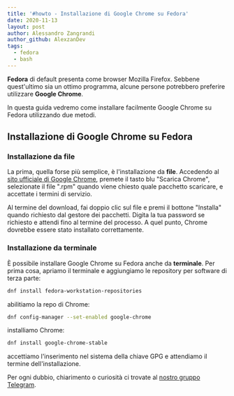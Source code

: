 ```yaml
---
title: '#howto - Installazione di Google Chrome su Fedora'
date: 2020-11-13
layout: post
author: Alessandro Zangrandi
author_github: AlexzanDev
tags:
  - fedora
  - bash
---
```

**Fedora** di default presenta come browser Mozilla Firefox. Sebbene quest'ultimo sia un ottimo programma, alcune persone potrebbero preferire utilizzare **Google Chrome**.

In questa guida vedremo come installare facilmente Google Chrome su Fedora utilizzando due metodi.

## Installazione di Google Chrome su Fedora

### Installazione da file

La prima, quella forse più semplice, è l'installazione da **file**. Accedendo al [sito ufficiale di Google Chrome](https://www.google.com/chrome/), premete il tasto blu "Scarica Chrome", selezionate il file ".rpm" quando viene chiesto quale pacchetto scaricare, e accettate i termini di servizio.

Al termine del download, fai doppio clic sul file e premi il bottone "Installa" quando richiesto dal gestore dei pacchetti. Digita la tua password se richiesto e attendi fino al termine del processo. A quel punto, Chrome dovrebbe essere stato installato correttamente.

### Installazione da terminale

È possibile installare Google Chrome su Fedora anche da **terminale**. Per prima cosa, apriamo il terminale e aggiungiamo le repository per software di terza parte:

```bash
dnf install fedora-workstation-repositories
```

abilitiamo la repo di Chrome:

```bash
dnf config-manager --set-enabled google-chrome
```

installiamo Chrome:

```bash
dnf install google-chrome-stable
```

accettiamo l'inserimento nel sistema della chiave GPG e attendiamo il termine dell'installazione.

Per ogni dubbio, chiarimento o curiosità ci trovate al [nostro gruppo Telegram](https://t.me/linuxpeople).